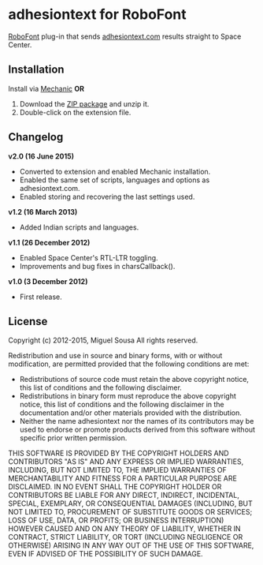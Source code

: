 adhesiontext for RoboFont
=========================
[RoboFont](http://www.robofont.com/) plug-in that sends [adhesiontext.com](http://adhesiontext.com/) results straight to Space Center.

Installation
-----
Install via [Mechanic](http://www.robofontmechanic.com/)
**OR**
1. Download the [ZIP package](https://github.com/forcebold/adhesiontext-for-robofont/archive/master.zip) and unzip it.
2. Double-click on the extension file.

Changelog
-----
**v2.0 (16 June 2015)**
- Converted to extension and enabled Mechanic installation.
- Enabled the same set of scripts, languages and options as adhesiontext.com.
- Enabled storing and recovering the last settings used.

**v1.2 (16 March 2013)**
- Added Indian scripts and languages.

**v1.1 (26 December 2012)**
- Enabled Space Center's RTL-LTR toggling.
- Improvements and bug fixes in charsCallback().

**v1.0 (3 December 2012)**
- First release.

License
-----
Copyright (c) 2012-2015, Miguel Sousa
All rights reserved.

Redistribution and use in source and binary forms, with or without modification, are
permitted provided that the following conditions are met:

* Redistributions of source code must retain the above copyright notice, this list of
  conditions and the following disclaimer.
* Redistributions in binary form must reproduce the above copyright notice, this list of
  conditions and the following disclaimer in the documentation and/or other materials
  provided with the distribution.
* Neither the name adhesiontext nor the names of its contributors may be used to endorse
  or promote products derived from this software without specific prior written permission.

THIS SOFTWARE IS PROVIDED BY THE COPYRIGHT HOLDERS AND CONTRIBUTORS "AS IS" AND ANY
EXPRESS OR IMPLIED WARRANTIES, INCLUDING, BUT NOT LIMITED TO, THE IMPLIED WARRANTIES OF
MERCHANTABILITY AND FITNESS FOR A PARTICULAR PURPOSE ARE DISCLAIMED. IN NO EVENT SHALL THE
COPYRIGHT HOLDER OR CONTRIBUTORS BE LIABLE FOR ANY DIRECT, INDIRECT, INCIDENTAL, SPECIAL,
EXEMPLARY, OR CONSEQUENTIAL DAMAGES (INCLUDING, BUT NOT LIMITED TO, PROCUREMENT OF
SUBSTITUTE GOODS OR SERVICES; LOSS OF USE, DATA, OR PROFITS; OR BUSINESS INTERRUPTION)
HOWEVER CAUSED AND ON ANY THEORY OF LIABILITY, WHETHER IN CONTRACT, STRICT LIABILITY, OR
TORT (INCLUDING NEGLIGENCE OR OTHERWISE) ARISING IN ANY WAY OUT OF THE USE OF THIS
SOFTWARE, EVEN IF ADVISED OF THE POSSIBILITY OF SUCH DAMAGE.
